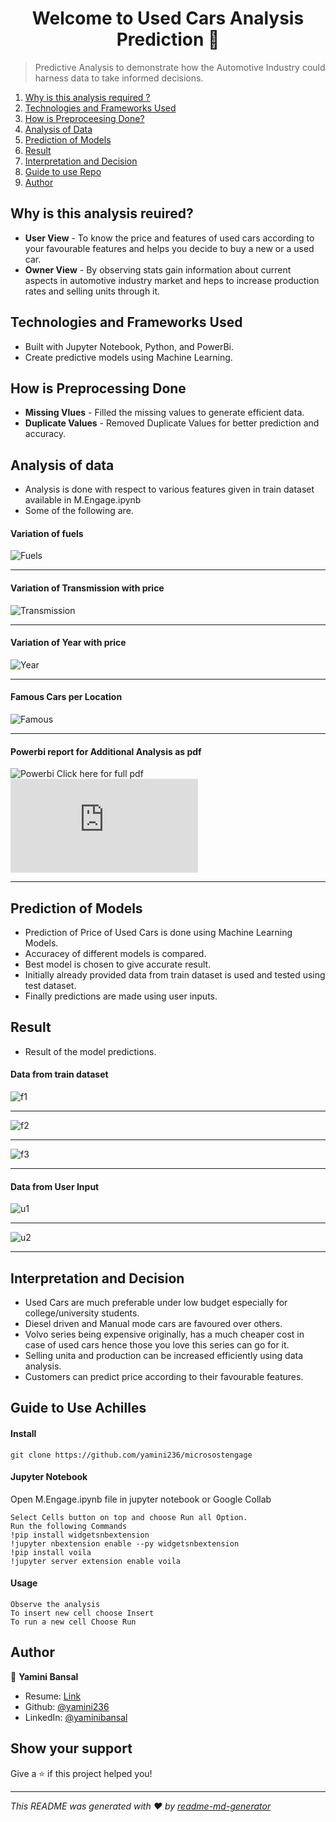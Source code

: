 <h1 align="center">Welcome to Used Cars Analysis Prediction 👋</h1>

> Predictive Analysis to demonstrate how the Automotive Industry could harness data to take informed decisions.

1. [Why is this analysis required ?](#why)
2. [Technologies and Frameworks Used](#tech)
3. [How is Preproceesing Done?](#how)
4. [Analysis of Data](#ss)
5. [Prediction of Models](#prediction)
6. [Result](#result)
7. [Interpretation and Decision](#decide)
8. [Guide to use Repo](#guide)
9. [Author](#author)



<a name="why"></a>
## Why is this analysis reuired?
- **User View** - To know the price and features of used cars according to your favourable features and helps you decide to  buy a new or a used car.
- **Owner View** - By observing stats gain information about current aspects in automotive industry market and heps to increase production rates and selling units through it.
 

<a name="tech"></a>
## Technologies and Frameworks Used
- Built with Jupyter Notebook, Python, and PowerBi.
- Create predictive models using Machine Learning.

<a name="how"></a>
## How is Preprocessing Done
- **Missing Vlues** - Filled the missing values to generate efficient data.
- **Duplicate Values** - Removed Duplicate Values for better prediction and accuracy.


<a name="ss"></a>
## Analysis of data
- Analysis is done with respect to various features given in train dataset available in M.Engage.ipynb
- Some of the following are.

#### Variation of fuels

![Fuels](https://github.com/yamini236/microsostengage/blob/master/ss/fuels.png)
****
#### Variation of Transmission with price

![Transmission](https://github.com/yamini236/microsostengage/blob/master/ss/trasmission.png)
****
#### Variation of Year with price
![Year](https://github.com/yamini236/microsostengage/blob/master/ss/year.png)
****

#### Famous Cars per Location
![Famous](https://github.com/yamini236/microsostengage/blob/master/ss/famouscars.png)
****

#### Powerbi report for Additional Analysis as pdf
![Powerbi](https://github.com/yamini236/microsostengage/blob/master/ss/powerbi.png)
Click here for full pdf
![pdf](https://github.com/yamini236/microsostengage/blob/master/analysisreport.pdf)
****

<a name="prediction"></a>
## Prediction of Models
- Prediction of Price of Used Cars is done using Machine Learning Models.
- Accuracey of different models is compared.
- Best model is chosen to give accurate result.
- Initially already provided data from train dataset is used and tested using test dataset.
- Finally predictions are made using user inputs.

<a name="result"></a>
## Result
- Result of the model predictions.

#### Data from train dataset

![f1](https://github.com/yamini236/microsostengage/blob/master/ss/f1.png)
****

![f2](https://github.com/yamini236/microsostengage/blob/master/ss/f3.png)
****

![f3](https://github.com/yamini236/microsostengage/blob/master/ss/f2.png)
****

#### Data from User Input

![u1](https://github.com/yamini236/microsostengage/blob/master/ss/u1.png)
****

![u2](https://github.com/yamini236/microsostengage/blob/master/ss/u2.png)
****

<a name="decide"></a>
## Interpretation and Decision
- Used Cars are much preferable under low budget especially for college/university students.
- Diesel driven and Manual mode cars are favoured over others.
- Volvo series being expensive originally, has a much cheaper cost in case of used cars hence those you love this series can go for it.
- Selling unita and production can be increased efficiently using data analysis.
- Customers can predict price according to their favourable features.


<a name="guide"></a>
## Guide to Use Achilles
#### Install

```
git clone https://github.com/yamini236/microsostengage
```

#### Jupyter Notebook

Open M.Engage.ipynb file in jupyter notebook or Google Collab
```
Select Cells button on top and choose Run all Option.
Run the following Commands
!pip install widgetsnbextension
!jupyter nbextension enable --py widgetsnbextension
!pip install voila
!jupyter server extension enable voila 
```

#### Usage

```
Observe the analysis
To insert new cell choose Insert
To run a new cell Choose Run
```
<a name="author"></a>
## Author

👤 **Yamini Bansal**

* Resume: [Link](https://drive.google.com/file/d/1MHJ8og7jzpmgrPYMpLe-2mZVmLq3RLJE/view?usp=sharing)
* Github: [@yamini236](https://github.com/yamini236/microsostengage)
* LinkedIn: [@yaminibansal](https://www.linkedin.com/in/yamini-bansal-4037301bb/)

## Show your support

Give a ⭐️ if this project helped you!

***
_This README was generated with ❤️ by [readme-md-generator](https://github.com/kefranabg/readme-md-generator)_